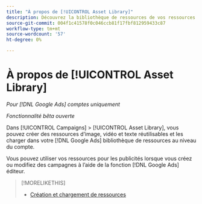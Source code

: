 ```yaml
---
title: "À propos de [!UICONTROL Asset Library]"
description: Découvrez la bibliothèque de ressources de vos ressources publicitaires.
source-git-commit: 004f1c41578f0c046ccb81f17fbf812959433c87
workflow-type: tm+mt
source-wordcount: '57'
ht-degree: 0%

---
```


# À propos de [!UICONTROL Asset Library]

<!-- Combine with "Create" page into one page? -->

*Pour [!DNL Google Ads] comptes uniquement*

*Fonctionnalité bêta ouverte*

Dans [!UICONTROL Campaigns] > [!UICONTROL Asset Library], vous pouvez créer des ressources d’image, vidéo et texte réutilisables et les charger dans votre [!DNL Google Ads] bibliothèque de ressources au niveau du compte.

Vous pouvez utiliser vos ressources pour les publicités lorsque vous créez ou modifiez des campagnes à l’aide de la fonction [!DNL Google Ads] éditeur.

>[!MORELIKETHIS]
>
>* [Création et chargement de ressources](/help/search-social-commerce/campaign-management/asset-library/asset-create.md)
